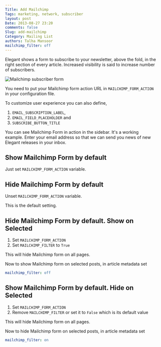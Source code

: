```yaml
---
Title: Add Mailchimp
Tags: marketing, network, subscriber
layout: post
Date: 2013-08-27 23:20
comments: false
Slug: add-mailchimp
Category: Mailing List
authors: Talha Mansoor
mailchimp_filter: off
---
```


Elegant shows a form to subscribe to your newsletter, above the fold, in the right section of every article. Increased visibility is said to increase number of subscribers.

![Mailchimp subscriber
form]({static}/images/elegant-theme_subscribe-form.png)

You need to put your Mailchimp form action URL in `MAILCHIMP_FORM_ACTION` in your configuration file.

To customize user experience you can also define,

1. `EMAIL_SUBSCRIPTION_LABEL`,
1. `EMAIL_FIELD_PLACEHOLDER` and
1. `SUBSCRIBE_BUTTON_TITLE`

You can see Mailchimp Form in action in the sidebar. It's a working example. Enter your email address so that we can send you news of new Elegant releases in your inbox.

## Show Mailchimp Form by default

Just set `MAILCHIMP_FORM_ACTION` variable.

## Hide Mailchimp Form by default

Unset `MAILCHIMP_FORM_ACTION` variable.

This is the default setting.

## Hide Mailchimp Form by default. Show on Selected

1. Set `MAILCHIMP_FORM_ACTION`
1. Set `MAILCHIMP_FILTER` to `True`

This will hide Mailchimp form on all pages.

Now to show Mailchimp form on selected posts, in article metadata set

```yaml
mailchimp_filter: off
```

## Show Mailchimp Form by default. Hide on Selected

1. Set `MAILCHIMP_FORM_ACTION`
1. Remove `MAILCHIMP_FILTER` or set it to `False` which is its default value

This will hide Mailchimp form on all pages.

Now to hide Mailchimp form on selected posts, in article metadata set

```yaml
mailchimp_filter: on
```
